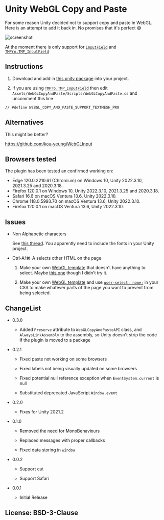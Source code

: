 # Unity WebGL Copy and Paste

For some reason Unity decided not to support copy and paste in WebGL.
Here is an attempt to add it back in. No promises that it's perfect 😅

![screenshot](https://user-images.githubusercontent.com/234804/85267132-caa04900-b4af-11ea-821f-921cb7f02f34.gif)

At the moment there is only support for [`InputField`](https://docs.unity3d.com/2019.1/Documentation/Manual/script-InputField.html) and
[`TMPro.TMP_InputField`](https://docs.unity3d.com/Packages/com.unity.textmeshpro@2.1/api/TMPro.TMP_InputField.html)

## Instructions

1. Download and add in [this unity package](https://github.com/Trisibo/unity-webgl-copy-and-paste/releases/latest) into your project.

2. If you are using [`TMPro.TMP_InputField`](https://docs.unity3d.com/Packages/com.unity.textmeshpro@2.1/api/TMPro.TMP_InputField.html) then edit `Assets/WebGLCopyAndPaste/Scripts/WebGLCopyAndPaste.cs`
and uncomment this line

```
// #define WEBGL_COPY_AND_PASTE_SUPPORT_TEXTMESH_PRO
```

## Alternatives

This might be better?

https://github.com/kou-yeung/WebGLInput

## Browsers tested

The plugin has been tested an confirmed working on:

* Edge 120.0.2210.61 (Chromium) on Windows 10, Unity 2022.3.10, 2021.3.25 and 2020.3.18.
* Firefox 120.0.1 on Windows 10, Unity 2022.3.10, 2021.3.25 and 2020.3.18.
* Safari 16.6 on macOS Ventura 13.6, Unity 2022.3.10.
* Chrome 118.0.5993.70 on macOS Ventura 13.6, Unity 2022.3.10.
* Firefox 120.0.1 on macOS Ventura 13.6, Unity 2022.3.10.

## Issues

* Non Alphabetic characters

  See [this thread](https://forum.unity.com/threads/japanese-hiragana-characters-dont-work-in-webgl.356097/). 
  You apparently need to include the fonts in your Unity project.

* Ctrl-A/⌘-A selects other HTML on the page

  1. Make your own [WebGL template](https://docs.unity3d.com/Manual/webgl-templates.html) that doesn't have
     anything to select. Maybe [this one](https://github.com/greggman/better-unity-webgl-template) though I
     didn't try it.

  2. Make your own [WebGL template](https://docs.unity3d.com/Manual/webgl-templates.html) and
     use [`user-select: none;`](https://developer.mozilla.org/en-US/docs/Web/CSS/user-select) in your CSS
     to make whatever parts of the page you want to prevent from being selected.

## ChangeList

* 0.3.0

  * Added `Preserve` attribute to `WebGLCopyAndPasteAPI` class, and `AlwaysLinkAssembly` to the assembly,
    so Unity doesn't strip the code if the plugin is moved to a package

* 0.2.1

  * Fixed paste not working on some browsers

  * Fixed labels not being visually updated on some browsers

  * Fixed potential null reference exception when `EventSystem.current` is null

  * Substituted deprecated JavaScript `Window.event`

* 0.2.0

  * Fixes for Unity 2021.2

* 0.1.0
  
  * Removed the need for MonoBehaviours
  
  * Replaced messages with proper callbacks

  * Fixed data storing in `window`

* 0.0.2

  * Support cut

  * Support Safari

* 0.0.1

  * Initial Release

## License: BSD-3-Clause
